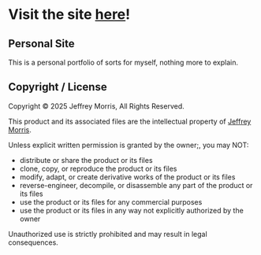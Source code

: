 
# Visit the site [here](https://jeffrey-m.com)!

## Personal Site
This is a personal portfolio of sorts for myself, nothing more to explain.

## Copyright / License

Copyright © 2025 Jeffrey Morris, All Rights Reserved.

This product and its associated files are the intellectual property of [Jeffrey Morris](https://github.com/daflamingfox).

Unless explicit written permission is granted by the owner;, you may NOT:

- distribute or share the product or its files
- clone, copy, or reproduce the product or its files
- modify, adapt, or create derivative works of the product or its files
- reverse-engineer, decompile, or disassemble any part of the product or its files
- use the product or its files for any commercial purposes
- use the product or its files in any way not explicitly authorized by the owner

Unauthorized use is strictly prohibited and may result in legal consequences.